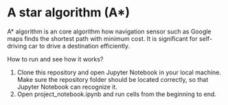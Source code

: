 # A star algorithm (A*)
A* algorithm is an core algorithm how navigation sensor such as Google maps finds the shortest path with minimum cost. It is significant for self-driving car to drive a destination efficiently.

How to run and see how it works?

1. Clone this repository and open Jupyter Notebook in your local machine. Make sure the repository folder should be located correctly, so that Jupyter Notebook can recognize it.
2. Open project_notebook.ipynb and run cells from the beginning to end.


